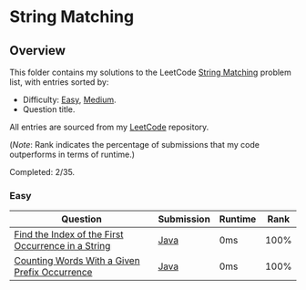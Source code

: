 # String Matching

## Overview
This folder contains my solutions to the LeetCode [String Matching](https://leetcode.com/problem-list/string-matching/) problem list,
with entries sorted by:
- Difficulty: [Easy](#easy), [Medium](#medium).
- Question title.

All entries are sourced from my [LeetCode](https://github.com/shumarb/leetcode) repository.

(*Note*: Rank indicates the percentage of submissions that my code outperforms in terms of runtime.)

Completed: 2/35.

### Easy
| Question                                                                                                                                | Submission                                                                                                            | Runtime | Rank   |
|-----------------------------------------------------------------------------------------------------------------------------------------|-----------------------------------------------------------------------------------------------------------------------|---------|--------|
| [Find the Index of the First Occurrence in a String](https://leetcode.com/problems/find-the-index-of-the-first-occurrence-in-a-string/) | [Java](https://github.com/shumarb/leetcode/blob/main/submissions/java/FindTheIndexOfTheFirstOccurrenceInAString.java) | 0ms     | 100%   |
| [Counting Words With a Given Prefix Occurrence](https://leetcode.com/problems/counting-words-with-a-given-prefix/description/)          | [Java](https://github.com/shumarb/leetcode/blob/main/submissions/java/CountingWordsWithAGivenPrefix.java)             | 0ms     | 100%   |
